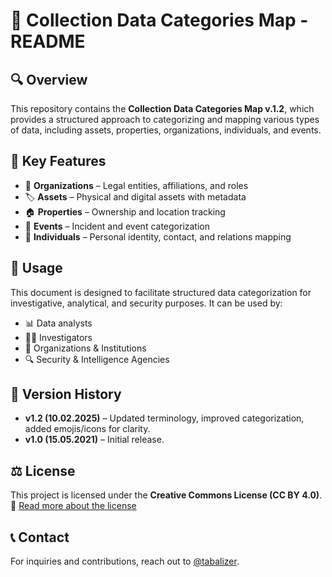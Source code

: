# 📘 Collection Data Categories Map - README

## 🔍 Overview
This repository contains the **Collection Data Categories Map v.1.2**, which provides a structured approach to categorizing and mapping various types of data, including assets, properties, organizations, individuals, and events. 

## 📂 Key Features
- 🏢 **Organizations** – Legal entities, affiliations, and roles
- 🏷 **Assets** – Physical and digital assets with metadata
- 🏠 **Properties** – Ownership and location tracking
- 📅 **Events** – Incident and event categorization
- 👤 **Individuals** – Personal identity, contact, and relations mapping

## 📌 Usage
This document is designed to facilitate structured data categorization for investigative, analytical, and security purposes. It can be used by:
- 📊 Data analysts
- 🕵️‍♂️ Investigators
- 🏢 Organizations & Institutions
- 🔍 Security & Intelligence Agencies

## 📅 Version History
- **v1.2 (10.02.2025)** – Updated terminology, improved categorization, added emojis/icons for clarity.
- **v1.0 (15.05.2021)** – Initial release.

## ⚖️ License
This project is licensed under the **Creative Commons License (CC BY 4.0)**.
🔗 [Read more about the license](https://creativecommons.org/licenses/by/4.0/)

## 📞 Contact
For inquiries and contributions, reach out to [@tabalizer](https://twitter.com/tabalizer).
